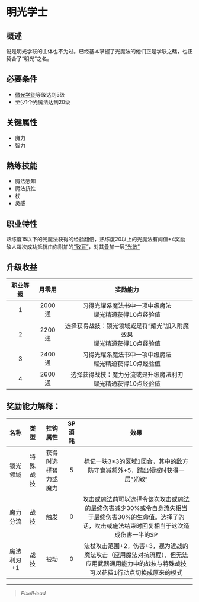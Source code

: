 # 明光学士

## 概述

说是明光学联的主体也不为过。已经基本掌握了光魔法的他们正是学联之础，也正契合了“明光”之名。

## 必要条件

* <a href="../lightApprentice" target="_blank">微光学徒</a>等级达到5级
* 至少1个光魔法达到20级

## 关键属性

* 魔力
* 智力

## 熟练技能

* 魔法感知
* 魔法抗性
* 杖
* 灵感
  
## 职业特性

熟练度15以下的光魔法获得的经验翻倍，熟练度20以上的光魔法有阈值+4奖励<br>敌人每次成功抵抗由你附加的<a href="../../../../status/normal/#致盲" target="_blank">“致盲”</a>，对其叠加一层<a href="../../../../status/mark/#光敏" target="_blank">“光敏”</a>

## 升级收益

职业等级|月零用|奖励能力
:--:|:--:|:--:
1|2000通|习得光耀系魔法书中一项中级魔法<br>耀光精通获得10点经验值
2|2200通|选择获得战技：锁光领域或是将“耀光”加入附魔效果<br>耀光精通获得10点经验值
3|2400通|习得光耀系魔法书中一项中级魔法<br>耀光精通获得10点经验值
4|2600通|选择获得战技：魔力分流或是升级魔法利刃<br>耀光精通获得10点经验值


## 奖励能力解释：

名称|类型|挂钩属性|SP消耗|效果
:--:|:--:|:--:|:--:|:--:
锁光领域|特殊战技|获得时选择智力或魔力|5|标记一块3*3的区域1回合，其中的敌方防守衰减额外+5，踏出领域时获得一层<a href="../../../../status/mark/#光敏" target="_blank">“光敏”</a>
魔力分流|战技|触发|0|攻击或施法前可以选择令该次攻击或施法的最终伤害减少30%或令自身流失相当于最终伤害30%的生命值。选择了的话，攻击或施法结束时回复相当于这次造成伤害一半的SP
魔法利刃+1|战技|被动|0|法杖攻击范围+2，伤害+3，视为近战的魔法攻击（应用魔法对抗流程），但无法应用武器通用能力中的战技与特殊战技<br>可以花费1行动点切换成原来的模式

---

> *PixelHead*